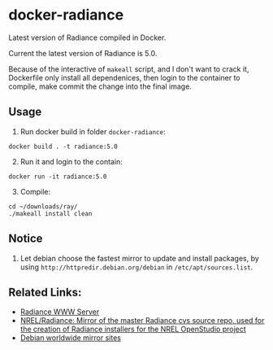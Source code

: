 # docker-radiance
Latest version of Radiance compiled in Docker.

Current the latest version of Radiance is 5.0.

Because of the interactive of `makeall` script, and I don't want to crack it, Dockerfile only install all dependenices, then login to the container to compile, make commit the change into the final image.

## Usage
1. Run docker build in folder `docker-radiance`:
```shell
docker build . -t radiance:5.0
```

2. Run it and login to the contain:
```shell
docker run -it radiance:5.0
```

3. Compile:
```shell
cd ~/downloads/ray/
./makeall install clean
```

## Notice
1. Let debian choose the fastest mirror to update and install packages, by using `http://httpredir.debian.org/debian` in `/etc/apt/sources.list`.

## Related Links:
- [Radiance WWW Server](http://radsite.lbl.gov/radiance/HOME.html)
- [NREL/Radiance: Mirror of the master Radiance cvs source repo, used for the creation of Radiance installers for the NREL OpenStudio project](https://github.com/NREL/Radiance)
- [Debian worldwide mirror sites](https://www.debian.org/mirror/list)
